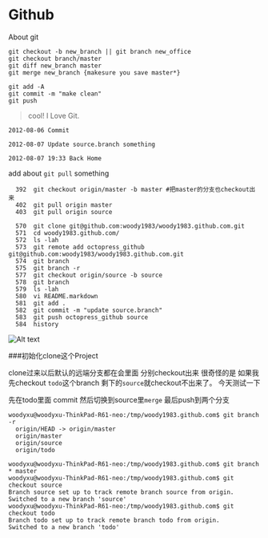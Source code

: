 Github
======

About git

```
git checkout -b new_branch || git branch new_office
git checkout branch/master
git diff new_branch master
git merge new_branch {makesure you save master*}

git add -A 
git commit -m "make clean"
git push
```

>cool! I Love Git.

`2012-08-06 Commit`

`2012-08-07 Update source.branch something`

`2012-08-07 19:33 Back Home`

add about `git pull` something

```
  392  git checkout origin/master -b master #把master的分支也checkout出来
  402  git pull origin master
  403  git pull origin source
```

``` shell 
  570  git clone git@github.com:woody1983/woody1983.github.com.git
  571  cd woody1983.github.com/
  572  ls -lah
  573  git remote add octopress_github git@github.com:woody1983/woody1983.github.com.git
  574  git branch
  575  git branch -r
  577  git checkout origin/source -b source
  578  git branch
  579  ls -lah
  580  vi README.markdown
  581  git add .
  582  git commit -m "update source.branch"
  583  git push octopress_github source
  584  history
```

![Alt text](http://img1.douban.com/view/group_topic/large/public/27626318-1.jpg)

###初始化clone这个Project

clone过来以后默认的远端分支都在会里面 分别checkout出来
很奇怪的是 如果我先checkout `todo`这个branch 剩下的`source`就checkout不出来了。
今天测试一下 

先在todo里面 commit 然后切换到source里`merge` 最后push到两个分支

``` shell
woodyxu@woodyxu-ThinkPad-R61-neo:/tmp/woody1983.github.com$ git branch -r
  origin/HEAD -> origin/master
  origin/master
  origin/source
  origin/todo

woodyxu@woodyxu-ThinkPad-R61-neo:/tmp/woody1983.github.com$ git branch
* master
woodyxu@woodyxu-ThinkPad-R61-neo:/tmp/woody1983.github.com$ git checkout source
Branch source set up to track remote branch source from origin.
Switched to a new branch 'source'
woodyxu@woodyxu-ThinkPad-R61-neo:/tmp/woody1983.github.com$ git checkout todo
Branch todo set up to track remote branch todo from origin.
Switched to a new branch 'todo'
```
